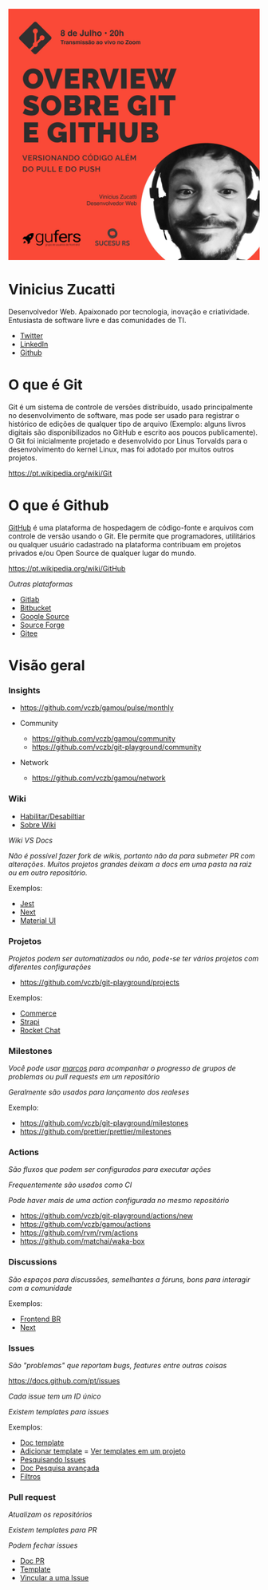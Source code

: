 ![Vinicius Zucatti](./img.jpg)

# Vinicius Zucatti

Desenvolvedor Web. Apaixonado por tecnologia, inovação e criatividade. Entusiasta de software livre e das comunidades de TI.

- [Twitter](https://twitter.com/viniciuszucatti)
- [LinkedIn](https://www.linkedin.com/in/viniciuszucatti/)
- [Github](https://github.com/vczb)

# O que é Git

Git é um sistema de controle de versões distribuído, usado principalmente no desenvolvimento de software, mas pode ser usado para registrar o histórico de edições de qualquer tipo de arquivo (Exemplo: alguns livros digitais são disponibilizados no GitHub e escrito aos poucos publicamente). O Git foi inicialmente projetado e desenvolvido por Linus Torvalds para o desenvolvimento do kernel Linux, mas foi adotado por muitos outros projetos.

https://pt.wikipedia.org/wiki/Git

# O que é Github

[GitHub](https://github.com/) é uma plataforma de hospedagem de código-fonte e arquivos com controle de versão usando o Git. Ele permite que programadores, utilitários ou qualquer usuário cadastrado na plataforma contribuam em projetos privados e/ou Open Source de qualquer lugar do mundo. 

https://pt.wikipedia.org/wiki/GitHub

_Outras plataformas_

- [Gitlab](https://about.gitlab.com/)
- [Bitbucket](https://bitbucket.org/)
- [Google Source](https://cloud.google.com/source-repositories/?hl=pt-BR)
- [Source Forge](https://sourceforge.net/)
- [Gitee](https://gitee.com/)


# Visão geral

### Insights

- https://github.com/vczb/gamou/pulse/monthly

- Community
    - https://github.com/vczb/gamou/community
    - https://github.com/vczb/git-playground/community
- Network
    - https://github.com/vczb/gamou/network

### Wiki


- [Habilitar/Desabiltiar](https://github.com/vczb/gamou/settings)
- [Sobre Wiki](https://docs.github.com/pt/communities/documenting-your-project-with-wikis/about-wikis)

_Wiki VS Docs_

_Não é possível fazer fork de wikis, portanto não da para submeter PR com alterações.
Muitos projetos grandes deixam a docs em uma pasta na raiz ou em outro repositório._

Exemplos:

- [Jest](https://github.com/facebook/jest)
- [Next](https://github.com/vercel/next.js)
- [Material UI](https://github.com/mui-org/material-ui)


### Projetos

_Projetos podem ser automatizados ou não, pode-se ter vários projetos com diferentes configurações_

- https://github.com/vczb/git-playground/projects

Exemplos: 

- [Commerce](https://github.com/vercel/commerce/projects/1)
- [Strapi](https://github.com/strapi/strapi/projects)
- [Rocket Chat](https://github.com/RocketChat/Rocket.Chat/projects)

### Milestones

_Você pode usar [marcos](https://docs.github.com/pt/issues/using-labels-and-milestones-to-track-work/about-milestones) para acompanhar o progresso de grupos de problemas ou pull requests em um repositório_

_Geralmente são usados para lançamento dos realeses_

Exemplo: 

- https://github.com/vczb/git-playground/milestones
- https://github.com/prettier/prettier/milestones

### Actions

_São fluxos que podem ser configurados para executar ações_

_Frequentemente são usados como CI_ 

_Pode haver mais de uma action configurada no mesmo repositório_

- https://github.com/vczb/git-playground/actions/new
- https://github.com/vczb/gamou/actions
- https://github.com/rvm/rvm/actions
- https://github.com/matchai/waka-box

### Discussions

_São espaços para discussões, semelhantes a fóruns, bons para interagir com a comunidade_

Exemplos: 

- [Frontend BR](https://github.com/frontendbr/forum/discussions)
- [Next](https://github.com/vercel/next.js/discussions)

### Issues

_São "problemas" que reportam bugs, features entre outras coisas_

https://docs.github.com/pt/issues

_Cada issue tem um ID único_

_Existem templates para issues_

Exemplos: 

 - [Doc template](https://docs.github.com/pt/communities/using-templates-to-encourage-useful-issues-and-pull-requests/manually-creating-a-single-issue-template-for-your-repository)
 - [Adicionar template](https://github.com/vczb/git-playground/issues/templates/edit)
 = [Ver templates em um projeto](https://github.com/vczb/gamou/tree/main/.github/ISSUE_TEMPLATE)
 - [Pesquisando Issues](https://github.com/issues?q=is%3Aissue+is%3Aopen+label%3A%22good+first+issue%22+)
 - [Doc Pesquisa avançada](https://docs.github.com/pt/github/searching-for-information-on-github/searching-on-github/searching-issues-and-pull-requests)
- [Filtros](https://github.com/spree/spree/issues)

### Pull request

_Atualizam os repositórios_

_Existem templates para PR_

_Podem fechar issues_

- [Doc PR](https://docs.github.com/pt/github/collaborating-with-pull-requests/proposing-changes-to-your-work-with-pull-requests/about-pull-requests)
- [Template](.github/pull_request_template.md)
- [Vincular a uma Issue](https://docs.github.com/pt/issues/tracking-your-work-with-issues/creating-issues/linking-a-pull-request-to-an-issue)